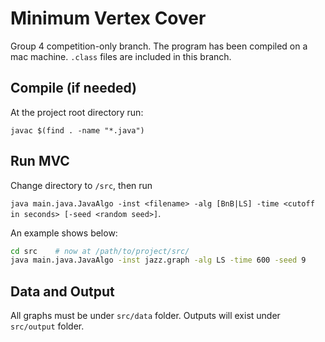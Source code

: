 # Minimum Vertex Cover
Group 4 competition-only branch. The program has been compiled on a mac machine. `.class` files are included in this branch.

## Compile (if needed)
At the project root directory run:
```
javac $(find . -name "*.java")
```

## Run MVC
Change directory to `/src`, then run 

`java main.java.JavaAlgo -inst <filename> -alg [BnB|LS] -time <cutoff in seconds> [-seed <random seed>]`.

An example shows below:

```bash
cd src    # now at /path/to/project/src/
java main.java.JavaAlgo -inst jazz.graph -alg LS -time 600 -seed 9
```

## Data and Output
All graphs must be under `src/data` folder. Outputs will exist under `src/output` folder.